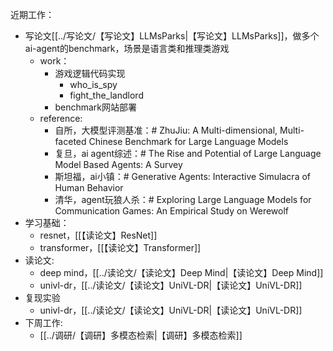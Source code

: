 
近期工作：

- 写论文[[../写论文/【写论文】LLMsParks|【写论文】LLMsParks]]，做多个ai-agent的benchmark，场景是语言类和推理类游戏
	- work：
		- 游戏逻辑代码实现
			- who_is_spy
			- fight_the_landlord
		- benchmark网站部署
	- reference:
		- 自所，大模型评测基准：# ZhuJiu: A Multi-dimensional, Multi-faceted Chinese Benchmark for Large Language Models
		- 复旦，ai agent综述：# The Rise and Potential of Large Language Model Based Agents: A Survey
		- 斯坦福，ai小镇：# Generative Agents: Interactive Simulacra of Human Behavior
		- 清华，agent玩狼人杀：# Exploring Large Language Models for Communication Games: An Empirical Study on Werewolf
- 学习基础：
	- resnet，[[【读论文】ResNet]]
	- transformer，[[【读论文】Transformer]]
- 读论文:
	- deep mind，[[../读论文/【读论文】Deep Mind|【读论文】Deep Mind]]
	- univl-dr，[[../读论文/【读论文】UniVL-DR|【读论文】UniVL-DR]]
- 复现实验
	- univl-dr，[[../读论文/【读论文】UniVL-DR|【读论文】UniVL-DR]]
- 下周工作:
	- [[../调研/【调研】多模态检索|【调研】多模态检索]]



